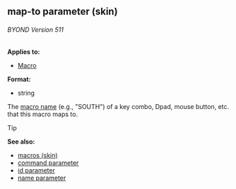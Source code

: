 ## map-to parameter (skin) 
###### BYOND Version 511

<!-- -->
**Applies to:**
+   [Macro](/ref/%7Bskin%7D/control/macro.md) 
<!-- -->
**Format:**
+   string


The [macro name](/ref/%7Bskin%7D/macros.md) (e.g., \"SOUTH\") of a
key combo, Dpad, mouse button, etc. that this macro maps to.

> [!TIP] 
> **See also:**
> +   [macros (skin)](/ref/%7Bskin%7D/macros.md) 
> +   [command parameter](/ref/%7Bskin%7D/param/command.md) 
> +   [id parameter](/ref/%7Bskin%7D/param/id.md) 
> +   [name parameter](/ref/%7Bskin%7D/param/name.md) 